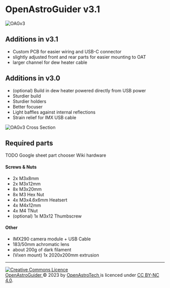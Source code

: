 # OpenAstroGuider v3.1
![OAGv3](https://i.imgur.com/jDOAayq.jpeg)

## Additions in v3.1
- Custom PCB for easier wiring and USB-C connector
- slightly adjusted front and rear parts for easier mounting to OAT
- larger channel for dew heater cable

## Additions in v3.0
- (optional) Build in dew heater powered directly from USB power
- Sturdier build
- Sturdier holders
- Better focuser
- Light baffles against internal reflections
- Strain relief for IMX USB cable


![OAGv3 Cross Section](https://i.imgur.com/mcG3R2p.jpeg)

## Required parts

TODO Google sheet part chooser
Wiki hardware

#### Screws & Nuts
- 2x M3x8mm 
- 2x M3x12mm
- 8x M3x20mm
- 8x M3 Hex Nut
- 4x M3x4.6x6mm Heatsert
- 4x M4x12mm
- 4x M4 TNut
- (optional) 1x M3x12 Thumbscrew

#### Other
- IMX290 camera module + USB Cable
- 183/50mm achromatic lens
- about 200g of dark filament
- (Vixen mount) 1x 2020x200mm extrusion



--- 


<a rel="license" href="http://creativecommons.org/licenses/by-nc/4.0/"><img alt="Creative Commons Licence" style="border-width:0" src="https://i.creativecommons.org/l/by-nc/4.0/88x31.png" /></a><br /> <a href="https://github.com/OpenAstroTech/OpenAstroGuider"> OpenAstroGuider </a> &copy; 2023 by <a href="https://github.com/OpenAstroTech">OpenAstroTech </a> is licenced under <a rel="license" href="http://creativecommons.org/licenses/by-nc/4.0/">CC BY-NC 4.0</a>.